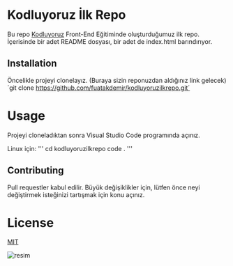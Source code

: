 # Kodluyoruz İlk Repo

Bu repo [Kodluyoruz](https://www.kodluyoruz.org) Front-End Eğitiminde oluşturduğumuz ilk repo. İçerisinde bir adet README dosyası, bir adet de index.html barındırıyor.

## Installation
Öncelikle projeyi clonelayız. (Buraya sizin reponuzdan aldığınız link gelecek)
´git clone https://github.com/fuatakdemir/kodluyoruzilkrepo.git´

# Usage
Projeyi cloneladıktan sonra Visual Studio Code programında açınız.

Linux için:
'''
cd kodluyoruzilkrepo
code .
'''

## Contributing
Pull requestler kabul edilir. Büyük değişiklikler için, lütfen önce neyi değiştirmek isteğinizi tartışmak için konu açınız.

# License

[MIT](https://www.google.com/url?sa=t&rct=j&q=&esrc=s&source=web&cd=&cad=rja&uact=8&ved=2ahUKEwiTg_uw5aLyAhXugf0HHQ9mCCMQFnoECAUQAw&url=https%3A%2F%2Fopensource.org%2Flicenses%2FMIT&usg=AOvVaw1MsEPekvPKCIceu2jiRDy4)

![resim](https://www.fuatakdemir.com/wp-content/uploads/2018/03/Untitled-6.png)

